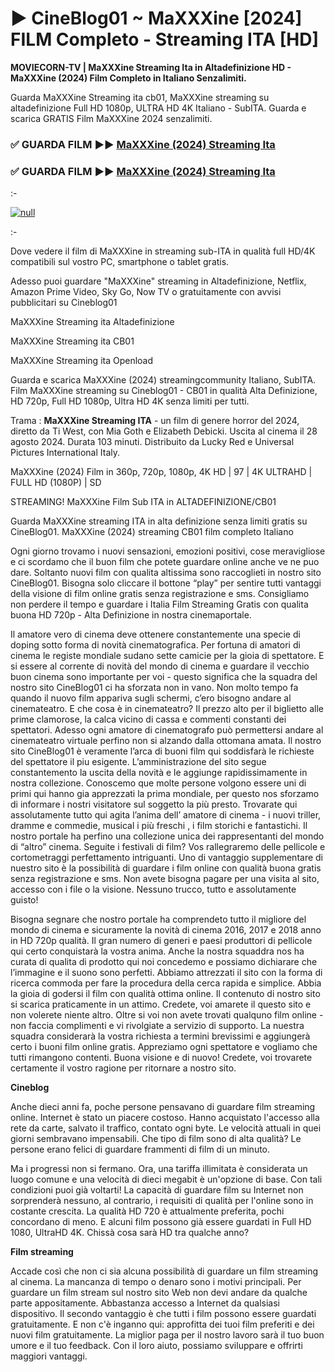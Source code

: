 # ► CineBlog01 ~ MaXXXine [2024] FILM Completo - Streaming ITA [HD]
**MOVIECORN-TV | MaXXXine Streaming Ita in Altadefinizione HD - MaXXXine (2024) Film Completo in Italiano Senzalimiti.**

Guarda MaXXXine Streaming ita cb01, MaXXXine streaming su altadefinizione Full HD 1080p, ULTRA HD 4K Italiano - SubITA. Guarda e scarica GRATIS Film MaXXXine 2024 senzalimiti.

### ✅ GUARDA FILM ►► [MaXXXine (2024) Streaming Ita](https://t.co/AvKzPtVXhb)

### ✅ GUARDA FILM ►► [MaXXXine (2024) Streaming Ita](https://t.co/AvKzPtVXhb)

:-

[![null](https://static.wixstatic.com/media/855a25_043b5abeb4ae4d35ac003198e7fe56ed~mv2.gif)](https://t.co/AvKzPtVXhb)

:-

Dove vedere il film di MaXXXine in streaming sub-ITA in qualità full HD/4K compatibili sul vostro PC, smartphone o tablet gratis.

Adesso puoi guardare "MaXXXine" streaming in Altadefinizione, Netflix, Amazon Prime Video, Sky Go, Now TV o gratuitamente con avvisi pubblicitari su Cineblog01

MaXXXine Streaming ita Altadefinizione

MaXXXine Streaming ita CB01

MaXXXine Streaming ita Openload

Guarda e scarica MaXXXine (2024) streamingcommunity Italiano, SubITA. Film MaXXXine streaming su Cineblog01 - CB01 in qualità Alta Definizione, HD 720p, Full HD 1080p, Ultra HD 4K senza limiti per tutti.

Trama : **MaXXXine Streaming ITA** - un film di genere horror del 2024, diretto da Ti West, con Mia Goth e Elizabeth Debicki. Uscita al cinema il 28 agosto 2024. Durata 103 minuti. Distribuito da Lucky Red e Universal Pictures International Italy.

MaXXXine (2024) Film in 360p, 720p, 1080p, 4K HD | 97 | 4K ULTRAHD | FULL HD (1080P) | SD

STREAMING! MaXXXine Film Sub ITA in ALTADEFINIZIONE/CB01

Guarda MaXXXine streaming ITA in alta definizione senza limiti gratis su CineBlog01. MaXXXine (2024) streaming CB01 film completo Italiano

Ogni giorno trovamo i nuovi sensazioni, emozioni positivi, cose meravigliose e ci scordamo che il buon film che potete guardare online anche ve ne puo dare. Soltanto nuovi film con qualita altissima sono raccoglieti in nostro sito CineBlog01. Bisogna solo cliccare il bottone “play” per sentire tutti vantaggi della visione di film online gratis senza registrazione e sms. Consigliamo non perdere il tempo e guardare i Italia Film Streaming Gratis con qualita buona HD 720p - Alta Definizione in nostra cinemaportale.

Il amatore vero di cinema deve ottenere constantemente una specie di doping sotto forma di novità cinematografica. Per fortuna di amatori di cinema le registe mondiale sudano sette camicie per la gioia di spettatore. E si essere al corrente di novità del mondo di cinema e guardare il vecchio buon cinema sono importante per voi - questo significa che la squadra del nostro sito CineBlog01 ci ha sforzata non in vano. Non molto tempo fa quando il nuovo film appariva sugli schermi, c’ero bisogno andare al cinemateatro. E che cosa è in cinemateatro? Il prezzo alto per il biglietto alle prime clamorose, la calca vicino di cassa e commenti constanti dei spettatori. Adesso ogni amatore di cinematografo può permettersi andare al cinemateatro virtuale perfino non si alzando dalla ottomana amata. Il nostro sito CineBlog01 è veramente l’arca di buoni film qui soddisfarà le richieste del spettatore il piu esigente. L’amministrazione del sito segue constantemento la uscita della novità e le aggiunge rapidissimamente in nostra collezione. Conoscemo que molte persone volgono essere uni di primi qui hanno gia apprezzati la prima mondiale, per questo nos sforzamo di informare i nostri visitatore sul soggetto la più presto. Trovarate qui assolutamente tutto qui agita l’anima dell’ amatore di cinema - i nuovi triller, dramme e commedie, musical i più freschi , i film storichi e fantastichi. Il nostro portale ha perfino una collezione unica dei rappresentanti del mondo di “altro” cinema. Seguite i festivali di film? Vos rallegraremo delle pellicole e cortometraggi perfettamento intriguanti. Uno di vantaggio supplementare di nuestro sito è la possibilità di guardare i film online con qualità buona gratis senza registrazione e sms. Non avete bisogna pagare per una visita al sito, accesso con i file o la visione. Nessuno trucco, tutto e assolutamente guisto!

Bisogna segnare che nostro portale ha comprendeto tutto il migliore del mondo di cinema e sicuramente la novità di cinema 2016, 2017 e 2018 anno in HD 720p qualità. Il gran numero di generi e paesi produttori di pellicole qui certo conquistarà la vostra anima. Anche la nostra squaddra nos ha curata di qualita di prodotto qui noi concedemo e possiamo dichiarare che l’immagine e il suono sono perfetti. Abbiamo attrezzati il sito con la forma di ricerca commoda per fare la procedura della cerca rapida e simplice. Abbia la gioia di godersi il film con qualità ottima online. Il contenuto di nostro sito si scarica praticamente in un attimo. Credete, voi amarete il questo sito e non volerete niente altro. Oltre si voi non avete trovati qualquno film online - non faccia complimenti e vi rivolgiate a servizio di supporto. La nuestra squadra considerarà la vostra richiesta a termini brevissimi e aggiungerà certo i buoni film online gratis. Appreziamo ogni spettatore e vogliamo che tutti rimangono contenti. Buona visione e di nuovo! Credete, voi trovarete certamente il vostro ragione per ritornare a nostro sito.

**Cineblog**

Anche dieci anni fa, poche persone pensavano di guardare film streaming online. Internet è stato un piacere costoso. Hanno acquistato l'accesso alla rete da carte, salvato il traffico, contato ogni byte. Le velocità attuali in quei giorni sembravano impensabili. Che tipo di film sono di alta qualità? Le persone erano felici di guardare frammenti di film di un minuto.

Ma i progressi non si fermano. Ora, una tariffa illimitata è considerata un luogo comune e una velocità di dieci megabit è un'opzione di base. Con tali condizioni puoi già voltarti! La capacità di guardare film su Internet non sorprenderà nessuno, al contrario, i requisiti di qualità per l'online sono in costante crescita. La qualità HD 720 è attualmente preferita, pochi concordano di meno. E alcuni film possono già essere guardati in Full HD 1080, UltraHD 4K. Chissà cosa sarà HD tra qualche anno?

**Film streaming**

Accade così che non ci sia alcuna possibilità di guardare un film streaming al cinema. La mancanza di tempo o denaro sono i motivi principali. Per guardare un film stream sul nostro sito Web non devi andare da qualche parte appositamente. Abbastanza accesso a Internet da qualsiasi dispositivo. Il secondo vantaggio è che tutti i film possono essere guardati gratuitamente. E non c'è inganno qui: approfitta dei tuoi film preferiti e dei nuovi film gratuitamente. La miglior paga per il nostro lavoro sarà il tuo buon umore e il tuo feedback. Con il loro aiuto, possiamo sviluppare e offrirti maggiori vantaggi.

